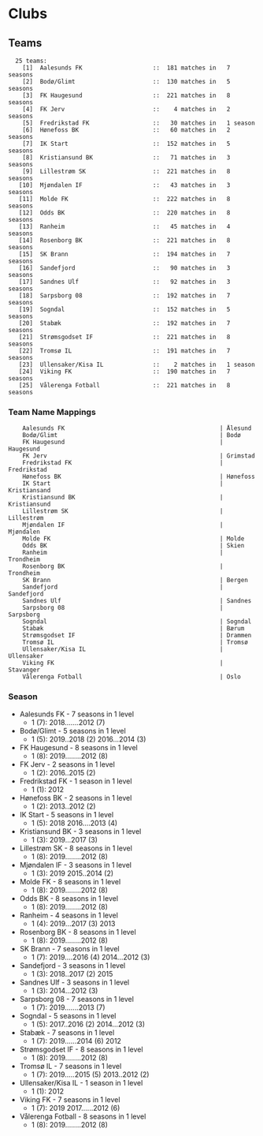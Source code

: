 # Clubs

## Teams

```
  25 teams:
    [1]  Aalesunds FK                    ::  181 matches in   7 seasons
    [2]  Bodø/Glimt                      ::  130 matches in   5 seasons
    [3]  FK Haugesund                    ::  221 matches in   8 seasons
    [4]  FK Jerv                         ::    4 matches in   2 seasons
    [5]  Fredrikstad FK                  ::   30 matches in   1 season
    [6]  Hønefoss BK                     ::   60 matches in   2 seasons
    [7]  IK Start                        ::  152 matches in   5 seasons
    [8]  Kristiansund BK                 ::   71 matches in   3 seasons
    [9]  Lillestrøm SK                   ::  221 matches in   8 seasons
   [10]  Mjøndalen IF                    ::   43 matches in   3 seasons
   [11]  Molde FK                        ::  222 matches in   8 seasons
   [12]  Odds BK                         ::  220 matches in   8 seasons
   [13]  Ranheim                         ::   45 matches in   4 seasons
   [14]  Rosenborg BK                    ::  221 matches in   8 seasons
   [15]  SK Brann                        ::  194 matches in   7 seasons
   [16]  Sandefjord                      ::   90 matches in   3 seasons
   [17]  Sandnes Ulf                     ::   92 matches in   3 seasons
   [18]  Sarpsborg 08                    ::  192 matches in   7 seasons
   [19]  Sogndal                         ::  152 matches in   5 seasons
   [20]  Stabæk                          ::  192 matches in   7 seasons
   [21]  Strømsgodset IF                 ::  221 matches in   8 seasons
   [22]  Tromsø IL                       ::  191 matches in   7 seasons
   [23]  Ullensaker/Kisa IL              ::    2 matches in   1 season
   [24]  Viking FK                       ::  190 matches in   7 seasons
   [25]  Vålerenga Fotball               ::  221 matches in   8 seasons
```


### Team Name Mappings



```
    Aalesunds FK                                            | Ålesund
    Bodø/Glimt                                              | Bodø
    FK Haugesund                                            | Haugesund
    FK Jerv                                                 | Grimstad
    Fredrikstad FK                                          | Fredrikstad
    Hønefoss BK                                             | Hønefoss
    IK Start                                                | Kristiansand
    Kristiansund BK                                         | Kristiansund
    Lillestrøm SK                                           | Lillestrøm
    Mjøndalen IF                                            | Mjøndalen
    Molde FK                                                | Molde
    Odds BK                                                 | Skien
    Ranheim                                                 | Trondheim
    Rosenborg BK                                            | Trondheim
    SK Brann                                                | Bergen
    Sandefjord                                              | Sandefjord
    Sandnes Ulf                                             | Sandnes
    Sarpsborg 08                                            | Sarpsborg
    Sogndal                                                 | Sogndal
    Stabæk                                                  | Bærum
    Strømsgodset IF                                         | Drammen
    Tromsø IL                                               | Tromsø
    Ullensaker/Kisa IL                                      | Ullensaker
    Viking FK                                               | Stavanger
    Vålerenga Fotball                                       | Oslo
```



### Season

- Aalesunds FK - 7 seasons in 1 level
  - 1 (7): 2018.......2012 (7)
- Bodø/Glimt - 5 seasons in 1 level
  - 1 (5): 2019..2018 (2) 2016...2014 (3)
- FK Haugesund - 8 seasons in 1 level
  - 1 (8): 2019........2012 (8)
- FK Jerv - 2 seasons in 1 level
  - 1 (2): 2016..2015 (2)
- Fredrikstad FK - 1 season in 1 level
  - 1 (1): 2012
- Hønefoss BK - 2 seasons in 1 level
  - 1 (2): 2013..2012 (2)
- IK Start - 5 seasons in 1 level
  - 1 (5): 2018 2016....2013 (4)
- Kristiansund BK - 3 seasons in 1 level
  - 1 (3): 2019...2017 (3)
- Lillestrøm SK - 8 seasons in 1 level
  - 1 (8): 2019........2012 (8)
- Mjøndalen IF - 3 seasons in 1 level
  - 1 (3): 2019 2015..2014 (2)
- Molde FK - 8 seasons in 1 level
  - 1 (8): 2019........2012 (8)
- Odds BK - 8 seasons in 1 level
  - 1 (8): 2019........2012 (8)
- Ranheim - 4 seasons in 1 level
  - 1 (4): 2019...2017 (3) 2013
- Rosenborg BK - 8 seasons in 1 level
  - 1 (8): 2019........2012 (8)
- SK Brann - 7 seasons in 1 level
  - 1 (7): 2019....2016 (4) 2014...2012 (3)
- Sandefjord - 3 seasons in 1 level
  - 1 (3): 2018..2017 (2) 2015
- Sandnes Ulf - 3 seasons in 1 level
  - 1 (3): 2014...2012 (3)
- Sarpsborg 08 - 7 seasons in 1 level
  - 1 (7): 2019.......2013 (7)
- Sogndal - 5 seasons in 1 level
  - 1 (5): 2017..2016 (2) 2014...2012 (3)
- Stabæk - 7 seasons in 1 level
  - 1 (7): 2019......2014 (6) 2012
- Strømsgodset IF - 8 seasons in 1 level
  - 1 (8): 2019........2012 (8)
- Tromsø IL - 7 seasons in 1 level
  - 1 (7): 2019.....2015 (5) 2013..2012 (2)
- Ullensaker/Kisa IL - 1 season in 1 level
  - 1 (1): 2012
- Viking FK - 7 seasons in 1 level
  - 1 (7): 2019 2017......2012 (6)
- Vålerenga Fotball - 8 seasons in 1 level
  - 1 (8): 2019........2012 (8)


